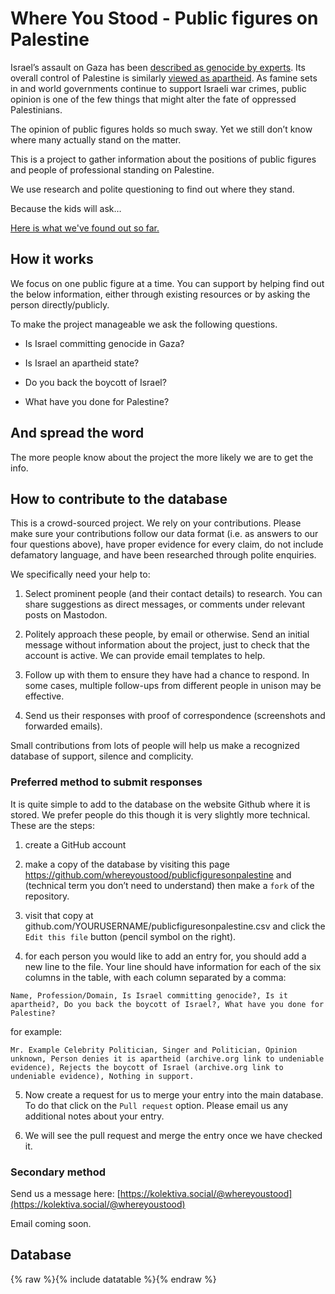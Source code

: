 # Where You Stood - Public figures on Palestine

Israel’s assault on Gaza has been [described as genocide by experts](https://en.wikipedia.org/wiki/Gaza_genocide). Its overall control of Palestine is similarly [viewed as apartheid](https://www.amnesty.org/en/latest/campaigns/2022/02/israels-system-of-apartheid/). As famine sets in and world governments continue to support Israeli war crimes, public opinion is one of the few things that might alter the fate of oppressed Palestinians.

The opinion of public figures holds so much sway.
Yet we still don’t know where many actually stand on the matter.

This is a project to gather information about the positions of public figures and people of professional standing on Palestine.

We use research and polite questioning to find out where they stand.

Because the kids will ask…

[Here is what we've found out so far.](https://github.com/whereyoustood/publicfiguresonpalestine/blob/main/positionsonpalestine.csv)

## How it works

We focus on one public figure at a time. You can support by helping find out the below information, either through existing resources or by asking the person directly/publicly. 

To make the project manageable we ask the following questions.

- Is Israel committing genocide in Gaza?

- Is Israel an apartheid state?

- Do you back the boycott of Israel?

- What have you done for Palestine?




## And spread the word 

The more people know about the project the more likely we are to get the info.


## How to contribute to the database

This is a crowd-sourced project. We rely on your contributions. Please make sure your contributions follow our data format (i.e. as answers to our four questions above), have proper evidence for every claim, do not include defamatory language, and have been researched through polite enquiries.

We specifically need your help to:

1) Select prominent people (and their contact details) to research. You can share suggestions as direct messages, or comments under relevant posts on Mastodon.

2) Politely approach these people, by email or otherwise. Send an initial message without information about the project, just to check that the account is active. We can provide email templates to help. 

3) Follow up with them to ensure they have had a chance to respond. In some cases, multiple follow-ups from different people in unison may be effective.

4) Send us their responses with proof of correspondence (screenshots and forwarded emails).

Small contributions from lots of people will help us make a recognized database of support, silence and complicity. 




### Preferred method to submit responses

It is quite simple to add to the database on the website Github where it is stored. We prefer people do this though it is very slightly more technical. These are the steps:

1) create a GitHub account
   
2) make a copy of the database by visiting this page https://github.com/whereyoustood/publicfiguresonpalestine and (technical term you don’t need to understand) then make a `fork` of the repository.

3) visit that copy at github.com/YOURUSERNAME/publicfiguresonpalestine.csv and click the `Edit this file` button (pencil symbol on the right).

4) for each person you would like to add an entry for, you should add a new line to the file. Your line should have information for each of the six columns in the table, with each column separated by a comma:

`Name, Profession/Domain, Is Israel committing genocide?, Is it apartheid?, Do you back the boycott of Israel?, What have you done for Palestine?`

for example:

`Mr. Example Celebrity Politician, Singer and Politician, Opinion unknown, Person denies it is apartheid (archive.org link to undeniable evidence), Rejects the boycott of Israel (archive.org link to undeniable evidence), Nothing in support.`

5) Now create a request for us to merge your entry into the main database. To do that click on the `Pull request` option. Please email us any additional notes about your entry.

6) We will see the pull request and merge the entry once we have checked it.


### Secondary method

Send us a message here: [https://kolektiva.social/@whereyoustood](https://kolektiva.social/@whereyoustood)

Email coming soon.


## Database

{% raw %}{% include datatable %}{% endraw %}

